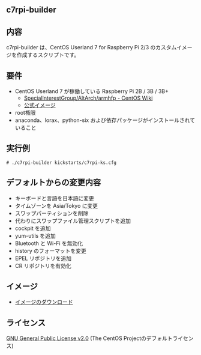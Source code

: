 ## c7rpi-builder

## 内容
c7rpi-builder は、CentOS Userland 7 for Raspberry Pi 2/3 のカスタムイメージを作成するスクリプトです。

## 要件
- CentOS Userland 7 が稼働している Raspberry Pi 2B / 3B / 3B+
    - [SpecialInterestGroup/AltArch/armhfp - CentOS Wiki](https://wiki.centos.org/SpecialInterestGroup/AltArch/armhfp)
    - [公式イメージ](http://isoredirect.centos.org/altarch/7/isos/armhfp)
- root権限
- anaconda、lorax、python-six および依存パッケージがインストールされていること

## 実行例
```
# ./c7rpi-builder kickstarts/c7rpi-ks.cfg
```

## デフォルトからの変更内容
- キーボードと言語を日本語に変更
- タイムゾーンを Asia/Tokyo に変更
- スワップパーティションを削除
- 代わりにスワップファイル管理スクリプトを追加
- cockpit を追加
- yum-utils を追加
- Bluetooth と Wi-Fi を無効化
- history のフォーマットを変更
- EPEL リポジトリを追加
- CR リポジトリを有効化

## イメージ
- [イメージのダウンロード](https://github.com/lunatilia/c7rpi-builder/releases/tag/1.0.1-20190909)

## ライセンス
[GNU General Public License v2.0](https://github.com/lunatilia/c7rpi-builder/blob/master/LICENSE) (The CentOS Projectのデフォルトライセンス)


